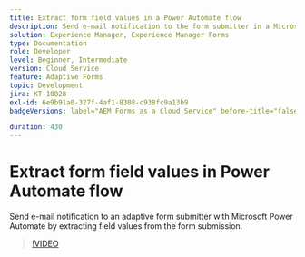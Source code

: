 ```yaml
---
title: Extract form field values in a Power Automate flow
description: Send e-mail notification to the form submitter in a Microsoft Power Automate workflow
solution: Experience Manager, Experience Manager Forms
type: Documentation
role: Developer
level: Beginner, Intermediate
version: Cloud Service
feature: Adaptive Forms
topic: Development
jira: KT-10828
exl-id: 6e9b91a0-327f-4af1-8308-c938fc9a13b9
badgeVersions: label="AEM Forms as a Cloud Service" before-title="false"

duration: 430
---
```

# Extract form field values in Power Automate flow

Send e-mail notification to an adaptive form submitter with Microsoft Power Automate by extracting field values from the form submission.

>[!VIDEO](https://video.tv.adobe.com/v/345957?quality=12&learn=on)

